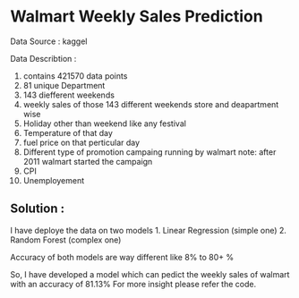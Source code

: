 # Walmart Weekly Sales Prediction

Data Source : kaggel

Data Describtion :
  1. contains 421570 data points
  2. 81 unique Department
  3. 143 diefferent weekends
  4. weekly sales of those 143 different weekends store and deapartment wise
  5. Holiday other than weekend like any festival
  6. Temperature of that day
  7. fuel price on that perticular day
  8. Different type of promotion campaing running by walmart note: after 2011 walmart started the campaign
  9. CPI
  10. Unemployement 
  

## Solution : 
  
  I have deploye the data on two models 
    1. Linear Regression (simple one)
    2. Random Forest (complex one)
    
  Accuracy of both models are way different like 8% to 80+ %
  
  So, I have developed a model which can pedict the weekly sales of walmart with an accuracy of 81.13% 
  For more insight please refer the code.
